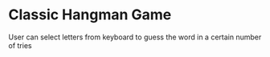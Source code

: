 # Classic Hangman Game
 User can select letters from keyboard to guess the word in a certain number of tries
